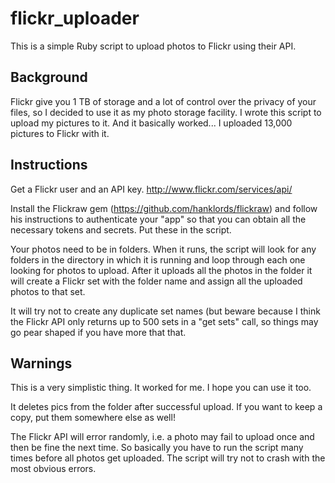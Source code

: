 flickr_uploader
===============

This is a simple Ruby script to upload photos to Flickr using their API.

Background
----------

Flickr give you 1 TB of storage and a lot of control over the privacy of your files, so I decided to use it as my photo storage facility. I wrote this script to upload my pictures to it. And it basically worked... I uploaded 13,000 pictures to Flickr with it.

Instructions
------------

Get a Flickr user and an API key. http://www.flickr.com/services/api/

Install the Flickraw gem (https://github.com/hanklords/flickraw) and follow his instructions to authenticate your "app" so that you can obtain all the necessary tokens and secrets. Put these in the script.

Your photos need to be in folders. When it runs, the script will look for any folders in the directory in which it is running and loop through each one looking for photos to upload. After it uploads all the photos in the folder it will create a Flickr set with the folder name and assign all the uploaded photos to that set.

It will try not to create any duplicate set names (but beware because I think the Flickr API only returns up to 500 sets in a "get sets" call, so things may go pear shaped if you have more that that.


Warnings
--------

This is a very simplistic thing. It worked for me. I hope you can use it too.

It deletes pics from the folder after successful upload. If you want to keep a copy, put them somewhere else as well!

The Flickr API will error randomly, i.e. a photo may fail to upload once and then be fine the next time. So basically you have to run the script many times before all photos get uploaded. The script will try not to crash with the most obvious errors.





